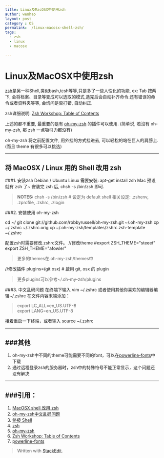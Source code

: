 ```yaml
---
title: Linux及MacOSX中使用zsh
author: wenhao
layout: post
category : OS
permalink:  /linux-macosx-shell-zsh/
tags: 
  - zsh
  - linux
  - macosx

---
```



Linux及MacOSX中使用zsh
===

[zsh](http://www.zsh.org)是另一种Shell,类似bash,tcsh等等,只是多了一些人性化的功能, ex: Tab 按两下, 会将档案、目录等变成可以选取的模式,选完后会自动补齐命令.还有错误的命令或者资料夹等等, 会询问是否打错, 自动纠正.

<!--more-->

zsh详细说明: [Zsh Workshop: Table of Contents](http://www.acm.uiuc.edu/workshops/zsh/toc.html)

上述的都不重要, 最重要的是有 [oh-my-zsh](https://github.com/robbyrussell/oh-my-zsh) 的插件可以使用. (简单说, 若沒有 oh-my-zsh, 那 zsh 一点吸引力都没有)

oh-my-zsh 将之前配置文件, 用外挂的方式挂进去, 可以轻松的站在巨人的肩膀上. (而且 theme 有很多可以挑选)

---
将 MacOSX / Linux 用的 Shell 改用 zsh
---

###1. 安装zsh
Debian / Ubuntu  Linux 需要安裝: apt-get install zsh
Mac 预设就有 zsh 了~
安装完 zsh 后, chsh -s /bin/zsh 即可.
> **NOTES:**
> chsh -s /bin/zsh # 设定为 default shell
> 相关设定: .zshenv, .zprofile, .zshrc, .zlogin

###2. 安裝使用 oh-my-zsh

cd ~/
git clone git://github.com/robbyrussell/oh-my-zsh.git ~/.oh-my-zsh
cp ~/.zshrc ~/.zshrc.orig
cp ~/.oh-my-zsh/templates/zshrc.zsh-template ~/.zshrc

配置zsh时需要修改.zshrc文件。
//修改theme
 #export ZSH_THEME="steeef"
 export ZSH_THEME="afowler"
 > 更多的themes在.oh-my-zsh/themes中

//修改插件
plugins=(git osx) # 啟用 git, osx 的 plugin
> 更多plugins可以參考~/.oh-my-zsh/plugins

###3. 中文乱码问题
在终端下输入
vim ~/.zshrc
或者使用其他你喜欢的编辑器编辑~/.zshrc
在文件内容末端添加：
> export LC_ALL=en_US.UTF-8  
> export LANG=en_US.UTF-8

接着重启一下终端，或者输入
source ~/.zshrc

---
###其他
---
1. oh-my-zsh中不同的theme可能需要不同的font，可以在[powerline-fonts](https://github.com/Lokaltog/powerline-fonts)中下载
2. 通过远程登录zsh的服务器时，zsh中的特殊符号不能正常显示，这个问题还没有解决

---
###引用：
---
1. [MacOSX shell 改用 zsh](http://blog.longwin.com.tw/2011/10/macosx-shell-zsh-2011/)
2. [oh-my-zsh中文乱码问题](http://hearrain.com/2013/04/738)
3. [终极 Shell](http://macshuo.com/?p=676)
4. [zsh](http://www.zsh.org)
5. [oh-my-zsh](https://github.com/robbyrussell/oh-my-zsh) 
6. [Zsh Workshop: Table of Contents](http://www.acm.uiuc.edu/workshops/zsh/toc.html)
7. [powerline-fonts](https://github.com/Lokaltog/powerline-fonts)


> Written with [StackEdit](https://stackedit.io/).